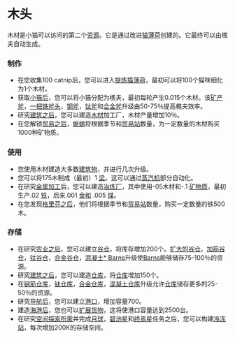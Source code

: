 # 木头

  木材是小猫可以访问的第二个<a href="#Resources">资源</a>。它是通过改进<a href="#catnip">猫薄荷</a>创建的。它最终可以由樵夫自动生成。

### 制作
   <ul>
    <li>在您收集100 catnip后，您可以进入<a href="#workshop#Refine_catnip">提炼猫薄荷</a>，最初可以将100个猫咪细化为1个木材。</li>
    <li>获取<a href="#kittens">小猫后</a>，您可以将小猫分配为樵夫，最初每轮产生0.015个木材。该<a href="#workshop#Mineral_Axe">矿产斧</a>，<a href="#workshop#Iron_Axe">一把铁斧头</a>，<a href="#workshop#Steel_Axe">钢斧</a>，<a href="#workshop#Titanium_Axe">钛斧</a>和<a href="#workshop#Alloy_Axe">合金斧</a>升级由50-75％提高樵夫效率。</li>
    <li>研究<a href="#Technologies#Construction">建筑之后</a>，您可以建造<a href="#Buildings#Lumber_Mill">木材</a>加工厂，木材产量增加10％。</li>
    <li>在您解锁<a href="#Trade">贸易之后</a>，<a href="#Trade#Lizards">蜥蜴</a>将根据季节和<a href="#Buildings#Tradingpost">贸易站</a>数量，为一定数量的木材购买1000种矿物质。</li>
   </ul>

### 使用

   <ul>
    <li>您使用木材建造大多数<a href="#Buildings">建筑物</a>，并进行几次升级。</li>
    <li>您可以将175木制成（最初）1 <a href="#beam">梁</a>。这可以通过<a href="#Buildings#Steamworks">蒸汽机</a>部分自动化。</li>
    <li>在研究<a href="#Technologies#Metal_Working">金属加工</a>后，您可以建造<a href="#Buildings#Smelter">冶炼厂</a>，其中使用-05木材和-.1 <a href="#minerals">矿物质</a>，最初生产.02 <a href="#iron">铁</a>，后来.001 <a href="#Gold">金和</a> .005 <a href="#coal">煤</a>。</li>
    <li>在您发现<a href="#Trade#Griffins">格里芬之后</a>，他们将根据季节和<a href="#Buildings#Tradingpost">贸易站</a>数量，购买一定数量的铁500木。</li>
   </ul>

### 存储

   <ul>
    <li>在研究<a href="#Technologies#Agriculture">农业之后</a>，您可以建立<a href="#Buildings#Barn">谷仓</a>，将库存增加200个。<a href="#workshop#Expanded_Barns">扩大的谷仓</a>，<a href="#workshop#Reinforced_Barns">加筋谷仓</a>，<a href="#workshop#Titanium_Barns">钛谷仓</a>，<a href="#workshop#Alloy_Barns">合金谷仓</a>，<a href="#workshop#Concrete_Barns">混凝土* Barns</a>升级使<a href="#Buildings#Barn">Barns</a>能够储存75-100％的资源。</li>
    <li>研究<a href="#Technologies#Construction">建筑之后</a>，您可以建造<a href="#Buildings#Warehouse">仓库</a>，将<a href="#Buildings#Warehouse">仓库</a>增加150个。 </li>
    <li>在<a href="#workshop#Reinforced_Warehouses">钢筋仓库</a>，<a href="#workshop#Titanium_Warehouses">钛仓库</a>，<a href="#workshop#Alloy_Warehouses">合金仓库</a>，<a href="#workshop#Concrete_Warehouses">混凝土仓库</a>升级允许<a href="#Buildings#Warehouses">仓库</a>储存更多的25-50％的资源。</li>
    <li>研究<a href="#Technologies#Navigation">导航后</a>，您可以建立<a href="#Buildings#harbor">港口</a>，增加容量700。 </li>
    <li>建造<a href="#Buildings#harbor">海港后</a>，您也可以<a href="#ship">扩展货物</a>，这将使港口容量达到2500台。</li>
    <li>在研究<a href="#Technologies#Rocketry">空间探索所需</a>并完成<a href="#Space#Moon_mission">月球</a>，<a href="#Space#Piscine_mission">碧池星</a>和<a href="#Space#T_minus_mission">终焉星</a>任务之后，您可以构建<a href="#Space#Cryostation">冷冻站</a>，每次增加200K的存储空间。</li>
   </ul>
